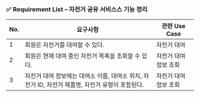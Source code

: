 ### ✅ **Requirement List – 자전거 공유 서비스스 기능 정리**

| No. | 요구사항 | 관련 Use Case |
| --- | --- | --- |
| 1 | 회원은 자전거를 대여할 수 있다. | 자전거 대여 |
| 2 | 회원은 현재 대여 중인 자전거 목록을 조회할 수 있다. | 자전거 대여 정보 조회 |
| 3 | 자전거 대여 정보에는 대여소 이름, 대여소 위치, 자전거 ID, 자전거 제품명, 자전거 유형이 포함된다. | 자전거 대여 정보 조회 |